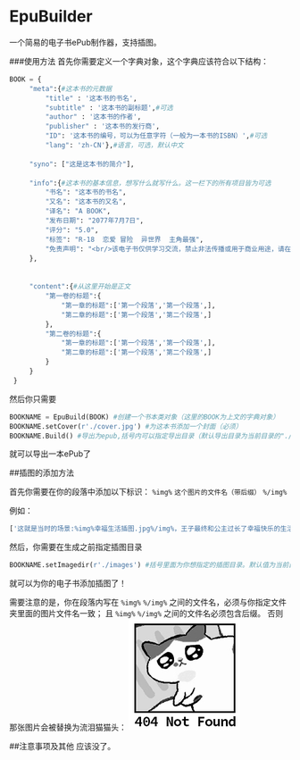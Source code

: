 # EpuBuilder

一个简易的电子书ePub制作器，支持插图。

###使用方法
首先你需要定义一个字典对象，这个字典应该符合以下结构：
```py
BOOK = {
     "meta":{#这本书的元数据
         "title" : '这本书的书名',
         "subtitle" : '这本书的副标题',#可选
         "author" : '这本书的作者',
         "publisher" : '这本书的发行商',
         "ID": '这本书的编号，可以为任意字符（一般为一本书的ISBN）',#可选
         "lang": 'zh-CN'},#语言，可选，默认中文

     "syno": ["这是这本书的简介"],

     "info":{#这本书的基本信息，想写什么就写什么。这一栏下的所有项目皆为可选
         "书名": "这本书的书名",
         "又名": "这本书的又名",
         "译名": "A BOOK",
         "发布日期": "2077年7月7日",
         "评分": "5.0",
         "标签": "R-18  恋爱 冒险  异世界  主角最强",
         "免责声明": "<br/>该电子书仅供学习交流，禁止非法传播或用于商业用途，请在下载后24小时内删除。感谢你的支持。"
     },


     "content":{#从这里开始是正文
         "第一卷的标题":{
             "第一章的标题":['第一个段落','第一个段落',],
             "第二章的标题":['第一个段落','第二个段落',]
         },
         "第二卷的标题":{
             "第一章的标题":['第一个段落','第一个段落',],
             "第二章的标题":['第一个段落','第二个段落',]
         }
     }
 }

```

然后你只需要
```py
BOOKNAME = EpuBuild(BOOK) #创建一个书本类对象（这里的BOOK为上文的字典对象）
BOOKNAME.setCover(r'./cover.jpg') #为这本书添加一个封面（必须）
BOOKNAME.Build() #导出为epub,括号内可以指定导出目录（默认导出目录为当前目录的"./output"）
```
就可以导出一本ePub了

##插图的添加方法

首先你需要在你的段落中添加以下标识： `%img%` `这个图片的文件名（带后缀）` `%/img%`

例如：
```py
['这就是当时的场景:%img%幸福生活插图.jpg%/img%，王子最终和公主过长了幸福快乐的生活。','全书终。']
```

然后，你需要在生成之前指定插图目录
```py
BOOKNAME.setImagedir(r'./images') #括号里面为你想指定的插图目录。默认值为当前目录的 r'./images' 文件夹
```
就可以为你的电子书添加插图了！

需要注意的是，你在段落内写在 `%img%`  `%/img%` 之间的文件名，必须与你指定文件夹里面的图片文件名一致；
且 `%img%`  `%/img%` 之间的文件名必须包含后缀。
否则那张图片会被替换为流泪猫猫头：
![流泪猫猫头 图片](https://github.com/Macaron-Lawrence/EpuBuilder/blob/master/templateFiles/error_404.jpg)


##注意事项及其他
应该没了。